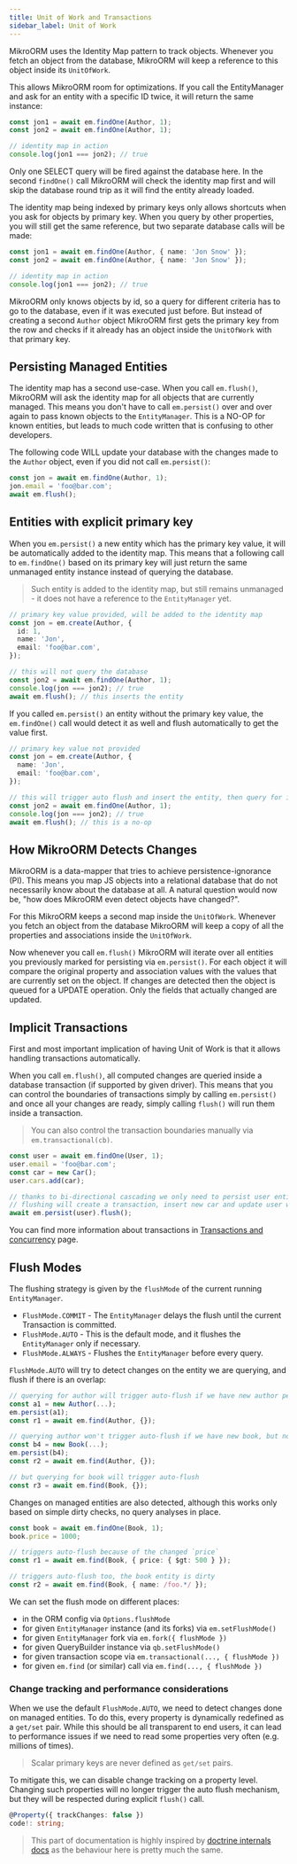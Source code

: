 ```yaml
---
title: Unit of Work and Transactions
sidebar_label: Unit of Work
---
```


MikroORM uses the Identity Map pattern to track objects. Whenever you fetch an object from the database, MikroORM will keep a reference to this object inside its `UnitOfWork`.

This allows MikroORM room for optimizations. If you call the EntityManager and ask for an entity with a specific ID twice, it will return the same instance:

```ts
const jon1 = await em.findOne(Author, 1);
const jon2 = await em.findOne(Author, 1);

// identity map in action
console.log(jon1 === jon2); // true
```

Only one SELECT query will be fired against the database here. In the second `findOne()` call MikroORM will check the identity map first and will skip the database round trip as it will find the entity already loaded.

The identity map being indexed by primary keys only allows shortcuts when you ask for objects by primary key. When you query by other properties, you will still get the same reference, but two separate database calls will be made:

```ts
const jon1 = await em.findOne(Author, { name: 'Jon Snow' });
const jon2 = await em.findOne(Author, { name: 'Jon Snow' });

// identity map in action
console.log(jon1 === jon2); // true
```

MikroORM only knows objects by id, so a query for different criteria has to go to the database, even if it was executed just before. But instead of creating a second `Author` object MikroORM first gets the primary key from the row and checks if it already has an object inside the `UnitOfWork` with that primary key.

## Persisting Managed Entities

The identity map has a second use-case. When you call `em.flush()`, MikroORM will ask the identity map for all objects that are currently managed. This means you don't have to call `em.persist()` over and over again to pass known objects to the `EntityManager`. This is a NO-OP for known entities, but leads to much code written that is confusing to other developers.

The following code WILL update your database with the changes made to the `Author` object, even if you did not call `em.persist()`:

```ts
const jon = await em.findOne(Author, 1);
jon.email = 'foo@bar.com';
await em.flush();
```

## Entities with explicit primary key

When you `em.persist()` a new entity which has the primary key value, it will be automatically added to the identity map. This means that a following call to `em.findOne()` based on its primary key will just return the same unmanaged entity instance instead of querying the database.

> Such entity is added to the identity map, but still remains unmanaged - it does not have a reference to the `EntityManager` yet.

```ts
// primary key value provided, will be added to the identity map
const jon = em.create(Author, {
  id: 1,
  name: 'Jon',
  email: 'foo@bar.com',
});

// this will not query the database
const jon2 = await em.findOne(Author, 1);
console.log(jon === jon2); // true
await em.flush(); // this inserts the entity
```

If you called `em.persist()` an entity without the primary key value, the `em.findOne()` call would detect it as well and flush automatically to get the value first.

```ts
// primary key value not provided
const jon = em.create(Author, {
  name: 'Jon',
  email: 'foo@bar.com',
});

// this will trigger auto flush and insert the entity, then query for it
const jon2 = await em.findOne(Author, 1);
console.log(jon === jon2); // true
await em.flush(); // this is a no-op
```

## How MikroORM Detects Changes

MikroORM is a data-mapper that tries to achieve persistence-ignorance (PI). This means you map JS objects into a relational database that do not necessarily know about the database at all. A natural question would now be, "how does MikroORM even detect objects have changed?".

For this MikroORM keeps a second map inside the `UnitOfWork`. Whenever you fetch an object from the database MikroORM will keep a copy of all the properties and associations inside the `UnitOfWork`.

Now whenever you call `em.flush()` MikroORM will iterate over all entities you previously marked for persisting via `em.persist()`. For each object it will compare the original property and association values with the values that are currently set on the object. If changes are detected then the object is queued for a UPDATE operation. Only the fields that actually changed are updated.

## Implicit Transactions

First and most important implication of having Unit of Work is that it allows handling transactions automatically.

When you call `em.flush()`, all computed changes are queried inside a database transaction (if supported by given driver). This means that you can control the boundaries of transactions simply by calling `em.persist()` and once all your changes are ready, simply calling `flush()` will run them inside a transaction.

> You can also control the transaction boundaries manually via `em.transactional(cb)`.

```ts
const user = await em.findOne(User, 1);
user.email = 'foo@bar.com';
const car = new Car();
user.cars.add(car);

// thanks to bi-directional cascading we only need to persist user entity
// flushing will create a transaction, insert new car and update user with new email
await em.persist(user).flush();
```

You can find more information about transactions in [Transactions and concurrency](transactions.md) page.

## Flush Modes

The flushing strategy is given by the `flushMode` of the current running `EntityManager`.

- `FlushMode.COMMIT` - The `EntityManager` delays the flush until the current Transaction is committed.
- `FlushMode.AUTO` - This is the default mode, and it flushes the `EntityManager` only if necessary.
- `FlushMode.ALWAYS` - Flushes the `EntityManager` before every query.

`FlushMode.AUTO` will try to detect changes on the entity we are querying, and flush if there is an overlap:

```ts
// querying for author will trigger auto-flush if we have new author persisted
const a1 = new Author(...);
em.persist(a1);
const r1 = await em.find(Author, {});

// querying author won't trigger auto-flush if we have new book, but no changes on author
const b4 = new Book(...);
em.persist(b4);
const r2 = await em.find(Author, {});

// but querying for book will trigger auto-flush
const r3 = await em.find(Book, {});
```

Changes on managed entities are also detected, although this works only based on simple dirty checks, no query analyses in place.

```ts
const book = await em.findOne(Book, 1);
book.price = 1000;

// triggers auto-flush because of the changed `price`
const r1 = await em.find(Book, { price: { $gt: 500 } });

// triggers auto-flush too, the book entity is dirty
const r2 = await em.find(Book, { name: /foo.*/ });
```

We can set the flush mode on different places:

- in the ORM config via `Options.flushMode`
- for given `EntityManager` instance (and its forks) via `em.setFlushMode()`
- for given `EntityManager` fork via `em.fork({ flushMode })`
- for given QueryBuilder instance via `qb.setFlushMode()`
- for given transaction scope via `em.transactional(..., { flushMode })`
- for given `em.find` (or similar) call via `em.find(..., { flushMode })`

### Change tracking and performance considerations

When we use the default `FlushMode.AUTO`, we need to detect changes done on managed entities. To do this, every property is dynamically redefined as a `get/set` pair. While this should be all transparent to end users, it can lead to performance issues if we need to read some properties very often (e.g. millions of times).

> Scalar primary keys are never defined as `get/set` pairs.

To mitigate this, we can disable change tracking on a property level. Changing such properties will no longer trigger the auto flush mechanism, but they will be respected during explicit `flush()` call.

```ts
@Property({ trackChanges: false })
code!: string;
```

> This part of documentation is highly inspired by [doctrine internals docs](https://www.doctrine-project.org/projects/doctrine-orm/en/2.6/reference/unitofwork.html) as the behaviour here is pretty much the same.
